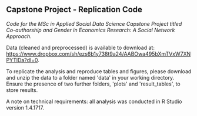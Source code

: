 ## Capstone Project - Replication Code 

*Code for the MSc in Applied Social Data Science Capstone Project titled Co-authorship and Gender in Economics Research: A Social Network Approach.*

Data (cleaned and preprocessed) is available to download at: https://www.dropbox.com/sh/ezs6b1y738t9a24/AABOwa495bXmTVxW7XNPYTlDa?dl=0.

To replicate the analysis and reproduce tables and figures, please download and unzip the data to a folder named 'data' in your working directory. Ensure the presence of two further folders, 'plots' and 'result_tables', to store results.

A note on technical requirements: all analysis was conducted in R Studio version 1.4.1717.
